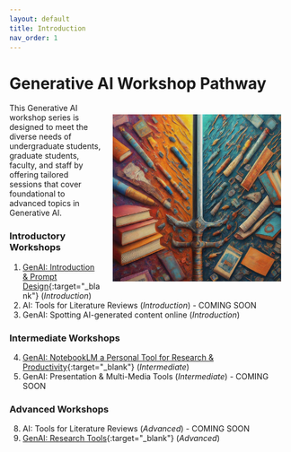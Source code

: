 ```yaml
---
layout: default
title: Introduction 
nav_order: 1
---
```


# Generative AI Workshop Pathway
<img src="images/ai-double-edge-sword.png" style="float:right;width:300px;padding:20px;" alt="Double edge sword">
This Generative AI workshop series is designed to meet the diverse needs of undergraduate students, graduate students, faculty, and staff by offering tailored sessions that cover foundational to advanced topics in Generative AI.

### Introductory Workshops
1. [GenAI: Introduction & Prompt Design](https://lib.uvic.ca/gen-ai){:target="_blank"} (_Introduction_)
3. AI: Tools for Literature Reviews (_Introduction_) - COMING SOON
5. GenAI: Spotting AI-generated content online (_Introduction_)
 
### Intermediate Workshops
4. [GenAI: NotebookLM a Personal Tool for Research & Productivity](https://lib.uvic.ca/genai-notebooklm){:target="_blank"} (_Intermediate_)
6. GenAI: Presentation & Multi-Media Tools (_Intermediate_) - COMING SOON
 
### Advanced Workshops
8. AI: Tools for Literature Reviews (_Advanced_) - COMING SOON
9. [GenAI: Research Tools](https://lib.uvic.ca/genai-research-adv){:target="_blank"} (_Advanced_)
